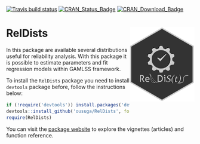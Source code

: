[![Travis build status](https://travis-ci.org/ousuga/RelDists.svg?branch=master)](https://travis-ci.org/ousuga/RelDists)
[![CRAN\_Status\_Badge](http://www.r-pkg.org/badges/version-ago/RelDists)](https://cran.r-project.org/package=RelDists)
[![CRAN\_Download\_Badge](http://cranlogs.r-pkg.org/badges/RelDists)](https://cran.r-project.org/package=RelDists) 

# RelDists <img src="man/figures/RelDists4.3_gris.png" align="right" height="200" align="right"/>

In this package are available several distributions useful for reliability analysis. With this package it is possible to estimate parameters and fit regression models within GAMLSS framework.

To install the `RelDists` package you need to install `devtools` package before, follow the instructions below:

```r
if (!require('devtools')) install.packages('devtools')
devtools::install_github('ousuga/RelDists', force=TRUE)
require(RelDists)
```
You can visit the [package website](https://ousuga.github.io/RelDists/) to explore the vignettes (articles) and function reference. 

